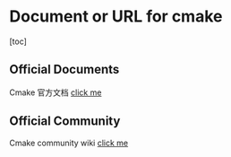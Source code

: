 # Document or URL for cmake

[toc]

## Official Documents
Cmake 官方文档 [click me](https://cmake.org/cmake/help/v3.19/manual/cmake-commands.7.html)

## Official Community
Cmake community wiki [click me](https://gitlab.kitware.com/cmake/community/-/wikis/home)